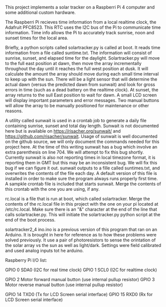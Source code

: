 This project implements a solar tracker on a Raspberri Pi 4 computer and  some additional custom hardware.  

The Raspberri Pi recieves time information from a local realtime clock, the Adafruit PFC8523.  This RTC uses the I2C bus of the Pi to communicate time information.  Time info allows the Pi to accurately track sunrise, noon and sunset times for the local area.  

Briefly, a python scripts called solartracker.py is called at boot. It reads time information from a file called suntime.txt.  The information will consist of sunrise, sunset, and elapsed time for the daylight.  Solartracker.py will move to the full east position at dawn, then move the array incrementally throughout the day until it reaches the full west position at dusk.  It will calculate the amount the array should move during each small time interval to keep up with the sun.  There will be a light sensor that will determine the actual dawn (versus the predicted dawn from sunwait) and look for gross errors in time (such as a dead battery on the realtime clock).  At sunset, the array returns to the sull East position to wait for dawn. A small LCD screen will display important parameters and error messages.  Two manual buttons will allow the array to be manually positioned for maintenance or other reasons.   

A utility called sunwait is used in a crontab job to generate a daily file containing sunrise, sunset and total day length.  Sunwait is not documented here but is available on https://risacher.org/sunwait/ and https://github.com/risacher/sunwait.  Usage of sunwait is well documented on the github source, we will only document the commands needed for this project here.  At the time of this writing sunwait has a bug which involve an extra parenthesis on line 704.  We will attempt to fix this bug shortly. Currently sunwait is also not reporting times in local timezone format, it is reporting them in GMT but this may be an inconsistent bug.  We will fix this bug if we can figure it out. sunwait outputs to a fille called suntimes.txt, and overwrites the contents of the file each day.  A default version of this file is installed in order to make sure the program always runs properly first time.  A sampkle crontab file is included that starts sunwait.  Merge the contents of this crontab with the one you are using, if any.   

rc.local is a file that is run at boot, which called solartracker.  Merge the contents of the rc.local file in this project with the one on your pi located at /etc/rc.local.  Make sure there is an "&" character at the end of the line that calls solartracker.py. This will initiate the solartracker.py python script at the end of the boot process. 

solartracker2_4 ino.ino is a previous version of this program that ran on an Arduino.  It is brought in here for reference as to how these problems were solved previously.  It use a pair of photoresistors to sense the orintation of the solar array vs the sun as well as light/dark.  Settings were field calibrated and used analog inputs tot he arduino.  

Raspberry Pi I/O list: 

GPIO 0	SDA0 (I2C for real time clock)
GPIO 1  SCL0 (I2C for realtime clock)

GPIO 2 Motor forward manual button (use internal pullup resistor)
GPIO 3 Motor reverse manual button (use internal pullup resistor)

GPIO 14 TXD0  (Tx for LCD Screen serial interface)
GPIO 15 RXD0  (Rx for LCD Screen serial interface)
	





